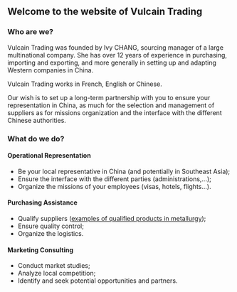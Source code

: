 
## Welcome to the website of Vulcain Trading

### Who are we?

Vulcain Trading was founded by Ivy CHANG, sourcing manager of a large multinational company. She has over 12 years of experience in purchasing, importing and exporting, and more generally in setting up and adapting Western companies in China.

Vulcain Trading works in French, English or Chinese.

Our wish is to set up a long-term partnership with you to ensure your representation in China, as much for the selection and management of suppliers as for missions organization and the interface with the different Chinese authorities.

### What do we do?

#### Operational Representation

- Be your local representative in China (and potentially in Southeast Asia);
- Ensure the interface with the different parties (administrations,...);
- Organize the missions of your employees (visas, hotels, flights...).

#### Purchasing Assistance

- Qualify suppliers ([examples of qualified products in metallurgy](_includes/catalog_en));
- Ensure quality control;
- Organize the logistics.

#### Marketing Consulting 

- Conduct market studies;
- Analyze local competition;
- Identify and seek potential opportunities and partners.
